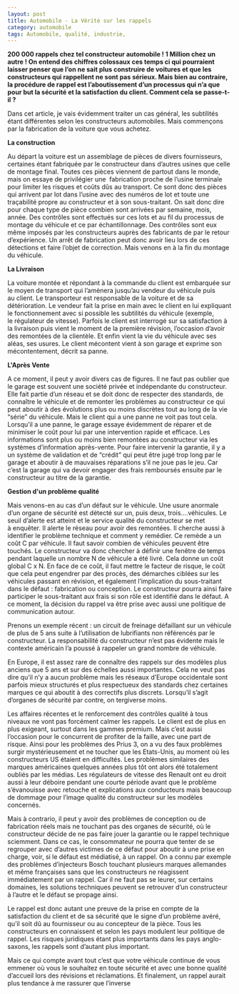 ```yaml
---
layout: post
title: Automobile - La Vérité sur les rappels
category: automobile
tags: Automobile, qualité, industrie, 
---
```


**200 000 rappels chez tel constructeur automobile ! 1 Million chez un autre ! On entend des chiffres colossaux ces temps ci qui pourraient laisser penser que l’on ne sait plus construire de voitures et que les constructeurs qui rappellent ne sont pas sérieux. Mais bien au contraire, la procédure de rappel est l’aboutissement d’un processus qui n’a que pour but la sécurité et la satisfaction du client. Comment cela se passe-t-il ?**

Dans cet article, je vais évidemment traiter un cas général, les subtilités étant différentes selon les constructeurs automobiles. Mais commençons par la fabrication de la voiture que vous achetez.

**La construction**

Au départ la voiture est un assemblage de pièces de divers fournisseurs, certaines étant fabriquée par le constructeur dans d’autres usines que celle de montage final. Toutes ces pièces viennent de partout dans le monde, mais on essaye de privilégier une  fabrication proche de l’usine terminale pour limiter les risques et coûts dûs au transport. Ce sont donc des pièces qui arrivent par lot dans l’usine avec des numéros de lot et toute une traçabilité propre au constructeur et à son sous-traitant. On sait donc dire pour chaque type de pièce combien sont arrivées par semaine, mois, année.
Des contrôles sont effectués sur ces lots et au fil du processus de montage du véhicule et ce par échantillonnage. Des contrôles sont eux même imposés par les constructeurs auprès des fabricants de par le retour d’expérience. Un arrêt de fabrication peut donc avoir lieu lors de ces détections et faire l’objet de correction. Mais venons en à la fin du montage du véhicule.

**La Livraison**

La voiture montée et répondant à la commande du client est embarquée sur le moyen de transport qui l’amènera jusqu’au vendeur du véhicule puis au client. Le transporteur est responsable de la voiture et de sa détérioration. Le vendeur fait la prise en main avec le client en lui expliquant le fonctionnement avec si possible les subtilités du véhicule (exemple, le régulateur de vitesse). Parfois le client est interrogé sur sa satisfaction à la livraison puis vient le moment de la première révision, l’occasion d’avoir des remontées de la clientèle. Et enfin vient la vie du véhicule avec ses aléas, ses usures. Le client mécontent vient à son garage et exprime son mécontentement, décrit sa panne.

**L'Après Vente**

A ce moment, il peut y avoir divers cas de figures. Il ne faut pas oublier que le garage est souvent une société privée et indépendante du constructeur. Elle fait partie d’un réseau et se doit donc de respecter des standards, de connaître le véhicule et de remonter les problèmes au constructeur ce qui peut aboutir à des évolutions plus ou moins discrètes tout au long de la vie “série” du véhicule. Mais le client qui a une panne ne voit pas tout cela. Lorsqu’il a une panne, le garage essaye évidemment de réparer et de minimiser le coût pour lui par une intervention rapide et efficace. Les informations sont plus ou moins bien remontées au constructeur via les systèmes d’information après-vente. Pour faire intervenir la garantie, il y a un système de validation et de “crédit” qui peut être jugé trop long par le garage et aboutir à de mauvaises réparations s’il ne joue pas le jeu. Car c’est la garage qui va devoir engager des frais remboursés ensuite par le constructeur au titre de la garantie.

**Gestion d'un problème qualité**

Mais venons-en au cas d’un défaut sur le véhicule. Une usure anormale d’un organe de sécurité est détecté sur un, puis deux, trois….véhicules. Le seuil d’alerte est atteint et le service qualité du constructeur se met à enquêter. Il alerte le réseau pour avoir des remontées. Il cherche aussi à identifier le problème technique et comment y remédier. Ce remède a un coût C par véhicule. Il faut savoir combien de véhicules peuvent être touchés. Le constructeur va donc chercher à définir une fenêtre de temps pendant laquelle un nombre N de véhicule a été livré. Cela donne un coût global C x N.
En face de ce coût, il faut mettre le facteur de risque, le coût que cela peut engendrer par des procès, des démarches ciblées sur les véhicules passant en révision, et également l’implication du sous-traitant dans le défaut : fabrication ou conception. Le constructeur pourra ainsi faire participer le sous-traitant aux frais si son rôle est identifié dans le défaut. A ce moment, la décision du rappel va être prise avec aussi une politique de communication autour.

Prenons un exemple récent : un circuit de freinage défaillant sur un véhicule de plus de 5 ans suite à l’utilisation de lubrifiants non référencés par le constructeur. La responsabilité du constructeur n’est pas évidente mais le contexte américain l’a poussé à rappeler un grand nombre de véhicule.

En Europe, il est assez rare de connaître des rappels sur des modèles plus anciens que 5 ans et sur des échelles aussi importantes. Cela ne veut pas dire qu’il n’y a aucun problème mais les réseaux d’Europe occidentale sont parfois mieux structurés et plus respectueux des standards chez certaines marques ce qui aboutit à des correctifs plus discrets. Lorsqu’il s’agit d’organes de sécurité par contre, on tergiverse moins.

Les affaires récentes et le renforcement des contrôles qualité à tous niveaux ne vont pas forcément calmer les rappels. Le client est de plus en plus exigeant, surtout dans les gammes premium. Mais c’est aussi l’occasion pour le concurrent de profiter de la faille, avec une part de risque. Ainsi pour les problèmes des Prius 3, on a vu des faux problèmes surgir mystérieusement et ne toucher que les Etats-Unis, au moment où les constructeurs US étaient en difficultés. Les problèmes similaires des marques américaines quelques années plus tôt ont alors été totalement oubliés par les médias. Les régulateurs de vitesse des Renault ont eu droit aussi à leur déboire pendant une courte période avant que le problème s’évanouisse avec retouche et explications aux conducteurs mais beaucoup de dommage pour l’image qualité du constructeur sur les modèles concernés.

Mais à contrario, il peut y avoir des problèmes de conception ou de fabrication réels mais ne touchant pas des organes de sécurité, où le constructeur décide de ne pas faire jouer la garantie ou le rappel technique sciemment. Dans ce cas, le consommateur ne pourra que tenter de se regrouper avec d’autres victimes de ce défaut pour aboutir à une prise en charge, voir, si le défaut est médiatisé, à un rappel. On a connu par exemple des problèmes d’injecteurs Bosch touchant plusieurs marques allemandes et même françaises sans que les constructeurs ne réagissent immédiatement par un rappel. Car il ne faut pas se leurer, sur certains domaines, les solutions techniques peuvent se retrouver d’un constructeur à l’autre et le défaut se propage ainsi.

Le rappel est donc autant une preuve de la prise en compte de la satisfaction du client et de sa sécurité que le signe d’un problème avéré, qu’il soit dû au fournisseur ou au concepteur de la pièce. Tous les constructeurs en connaissent et selon les pays modulent leur politique de rappel. Les risques juridiques étant plus importants dans les pays anglo-saxons, les rappels sont d’autant plus important.

Mais ce qui compte avant tout c’est que votre véhicule continue de vous emmener où vous le souhaitez en toute sécurité et avec une bonne qualité d’accueil lors des révisions et réclamations. Et finalement, un rappel aurait plus tendance à me rassurer que l’inverse
